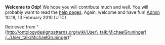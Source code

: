__Welcome to _Odp_!__ We hope you will contribute much and well. 
You will probably want to read the [help pages](http://ontologydesignpatterns.org/wiki/Help:Contents "Help:Contents"). Again, welcome and have fun! [Admin](http://ontologydesignpatterns.org/wiki/index.php?title=User:Admin&action=edit&redlink=1 "User:Admin (not yet written)") 10:18, 13 February 2010 (UTC)





Retrieved from "[http://ontologydesignpatterns.org/wiki/User\_talk:MichaelGruninger](../User_talk/MichaelGruninger)"